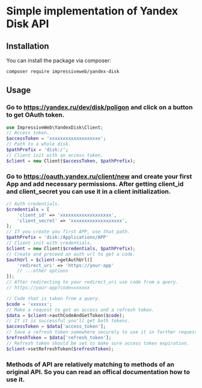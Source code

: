 # Simple implementation of Yandex Disk API


## Installation

You can install the package via composer:

``` bash
composer require impressiveweb/yandex-disk
```

## Usage

### Go to https://yandex.ru/dev/disk/poligon and click on a button to get OAuth token. 

```php
use ImpressiveWeb\YandexDisk\Client;
// Access token.
$accessToken = 'xxxxxxxxxxxxxxxxxxx';
// Path to a whole disk.
$pathPrefix = 'disk:/';
// Client init with an access token.
$client = new Client($accessToken, $pathPrefix);
```

### Go to https://oauth.yandex.ru/client/new and create your first App and add necessary permissions. After getting client_id and client_secret you can use it in a client initialization.

```php
// Auth credentials.
$credentials = [
    'client_id' => 'xxxxxxxxxxxxxxxxxxx',
    'client_secret' => 'xxxxxxxxxxxxxxxxxxx',
];
// If you create you first APP, use that path.
$pathPrefix = 'disk:/Applications/APP'
// Client init with credentials.
$client = new Client($credentials, $pathPrefix);
// Create and proceed an auth url to get a code.
$authUrl = $client->getAuthUrl([
    'redirect_uri' => 'https://your-app'
    // ...other options
]);
// After redirecting to your redirect_uri use code from a query.
// https://your-app?code=xxxxxx

// Code that is taken from a query.
$code = 'xxxxxx';
// Make a request to get an access and a refresh token. 
$data = $client->authCodeAndGetToken($code);
// If it is successful you'll get both tokens.
$accessToken = $data['access_token'];
// Save a refresh token somewhere securely to use it in farther requests.
$refreshToken = $data['refresh_token'];
// Refresh token should be set to make sure access token expiration.
$client->setRefreshToken($refreshToken); 
```

### Methods of API are relatively matching to methods of an original API. So you can read an offical documentation how to use it.



